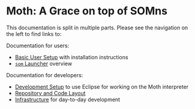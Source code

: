 # Moth: A Grace on top of SOMns

This documentation is split in multiple parts.
Please see the navigation on the left to find links to:

Documentation for users:

 - [Basic User Setup](basic-setup.md) with installation instructions
 - [`som` Launcher](launcher.md) overview

Documentation for developers:

 - [Development Setup](dev-setup.md) to use Eclipse for working
   on the Moth interpreter
 - [Repository and Code Layout](repo-layout.md)
 - [Infrastructure](infrastructure.md) for day-to-day development

